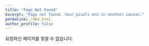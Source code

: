```yaml
---
title: "Page Not Found"
excerpt: "Page not found. Your pixels are in another canvas."
permalink: /404.html
author_profile: false
---
```


요청하신 페이지를 찾을 수 없습니다.

<script>
  var GOOG_FIXURL_LANG = 'en';
  var GOOG_FIXURL_SITE = 'https://cmoscicada.github.io/'
</script>
<script src="https://linkhelp.clients.google.com/tbproxy/lh/wm/fixurl.js">
</script>